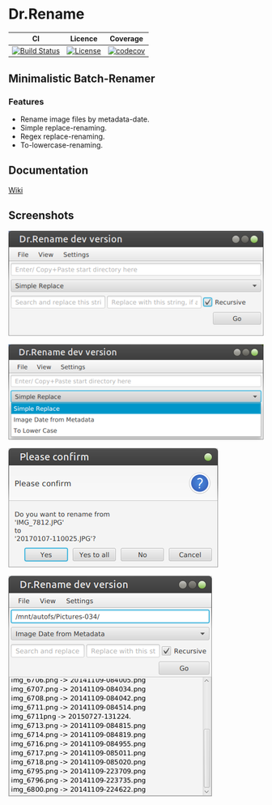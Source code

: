 # Dr.Rename



|CI|Licence|Coverage|
|-|-|-|
|[![Build Status](https://travis-ci.org/kerner1000/drrename.svg?branch=master)](https://travis-ci.org/kerner1000/drrename)|[![License](https://img.shields.io/badge/License-Apache%202.0-blue.svg)](https://github.com/kerner1000/drrename/blob/master/LICENSE)|[![codecov](https://codecov.io/gh/kerner1000/drrename/branch/master/graph/badge.svg)](https://codecov.io/gh/kerner1000/drrename)|

## Minimalistic Batch-Renamer

### Features

+ Rename image files by metadata-date.
+ Simple replace-renaming.
+ Regex replace-renaming.
+ To-lowercase-renaming.

## Documentation

[Wiki](https://github.com/kerner1000/drrename/wiki)

## Screenshots

![alt text](screenshots/mainwindow01.png)

![alt text](screenshots/strategydropdown01.png)

![alt text](screenshots/confirm01.png)

![alt text](screenshots/log01.png)
